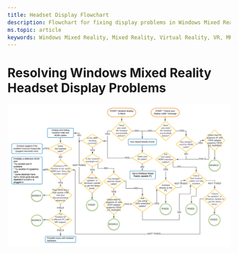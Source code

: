 ```yaml
---
title: Headset Display Flowchart
description: Flowchart for fixing display problems in Windows Mixed Reality headsets.
ms.topic: article
keywords: Windows Mixed Reality, Mixed Reality, Virtual Reality, VR, MR, flowchart, black screen, display, display cable
---
```


# Resolving Windows Mixed Reality Headset Display Problems

<img src="images/Flowchart_BlackscreenV2.png" width="900">
